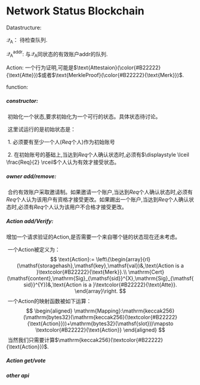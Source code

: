 # Network Status Blockchain

Datastructure:

$\mathcal{Q}_{\text{A}}$： 待检查队列.

${\mathcal{Q}}_{\text{A}}^{\text{addr}}$: 与$\mathcal{Q}_{\text{A}}$同状态的有效账户$\text{addr}$的队列.

$\text{Action}$: 一个行为证明,可能是$\text{Attestaion}(\color{#B22222}{\text{Atte}})$或者$\text{MerkleProof}(\color{#B22222}{\text{Merk}})$.

function:

##### constructor:

​	初始化一个状态,要求初始化为一个可行的状态。具体状态待讨论。

​	这里试运行的是初始状态是：

​		1. 必须要有至少一个人($Req$个人)作为初始账号

​		2. 在初始账号的基础上,当达到$Req$个人确认状态时,必须有$\displaystyle \lceil \frac{Req}{2} \rceil$个人认为有效才接受状态。

##### owner add/remove:

​	合约有效账户采取邀请制。如果邀请一个账户,当达到$Req$个人确认状态时,必须有$Req$个人认为该用户有资格才接受更改。如果踢出一个账户,当达到$Req$个人确认状态时,必须有$Req$个人认为该用户不合格才接受更改。

##### Action add/Verify:

​	增加一个请求验证的Action,是否需要一个来自哪个链的状态现在还未考虑。

​	一个Action被定义为：
$$
\text{Action}:= \left\{\begin{array}{rl}
(\mathsf{storagehash},\mathsf{key},\mathsf{val})&,\text{Action is a }\textcolor{#B22222}{\text{Merk}}.\\
\mathrm{Cert}(\mathsf{content},\mathrm{Sig}_{\mathsf{sid}}^{X},\mathrm{Sig}_{\mathsf{sid}}^{Y})&,\text{Action is a }\textcolor{#B22222}{\text{Atte}}.
\end{array}\right.
$$
​	一个Action的映射函数被如下运算：
$$
\begin{aligned}
\mathrm{Mapping}:\mathrm{keccak256}(\mathrm{bytes32}(\mathrm{keccak256}(\textcolor{#B22222}{\text{Action}}))+\mathrm{bytes32}(\mathsf{slot}))\mapsto \textcolor{#B22222}{\text{Action}}
\end{aligned}
$$
​	当然我们只需要计算$\mathrm{keccak256}(\textcolor{#B22222}{\text{Action}})$.

##### Action get/vote



##### other api
